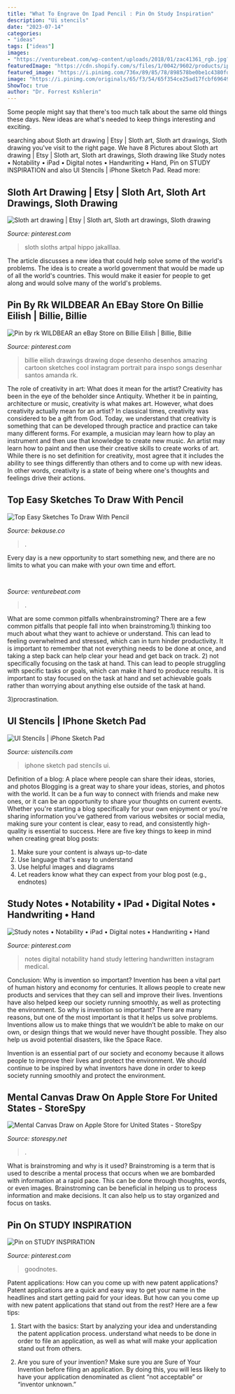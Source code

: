 ```yaml
---
title: "What To Engrave On Ipad Pencil : Pin On Study Inspiration"
description: "Ui stencils"
date: "2023-07-14"
categories:
- "ideas"
tags: ["ideas"]
images:
- "https://venturebeat.com/wp-content/uploads/2018/01/zac41361_rgb.jpg?w=800"
featuredImage: "https://cdn.shopify.com/s/files/1/0042/9602/products/iphone-sketchpad-8.jpeg?v=1501942587"
featured_image: "https://i.pinimg.com/736x/89/85/78/898578be0be1c4380fddb52412688aad.jpg"
image: "https://i.pinimg.com/originals/65/f3/54/65f354ce25ad17fcbf69649e1497a1fa.jpg"
ShowToc: true
author: "Dr. Forrest Kshlerin"
---
```



Some people might say that there's too much talk about the same old things these days. New ideas are what's needed to keep things interesting and exciting.

	

		
searching about Sloth art drawing | Etsy | Sloth art, Sloth art drawings, Sloth drawing you've visit to the right page. We have 8 Pictures about Sloth art drawing | Etsy | Sloth art, Sloth art drawings, Sloth drawing like Study notes • Notability • iPad • Digital notes • Handwriting • Hand, Pin on STUDY INSPIRATION and also UI Stencils | iPhone Sketch Pad. Read more:
		
    
## Sloth Art Drawing | Etsy | Sloth Art, Sloth Art Drawings, Sloth Drawing

<img loading=lazy src="https://i.pinimg.com/736x/7c/77/c8/7c77c8118e3c7c3e13773afdbb9b24dc.jpg" onerror="this.onerror=null;this.src='https://tse3.mm.bing.net/th?id=OIP.uKd71VH9GmCoPAlAq4fyswHaK9&amp;pid=15.1';" alt="Sloth art drawing | Etsy | Sloth art, Sloth art drawings, Sloth drawing">

_Source: pinterest.com_

>sloth sloths artpal hippo jakalllaa. 

	

The article discusses a new idea that could help solve some of the world's problems. The idea is to create a world government that would be made up of all the world's countries. This would make it easier for people to get along and would solve many of the world's problems.

    
## Pin By Rk WILDBEAR An EBay Store On Billie Eilish | Billie, Billie

<img loading=lazy src="https://i.pinimg.com/736x/e9/3e/34/e93e34098c83248111bdd20f34254692.jpg" onerror="this.onerror=null;this.src='https://tse4.mm.bing.net/th?id=OIP.h4gM8bLzyL0zOQ5fd51m2wHaMf&amp;pid=15.1';" alt="Pin by rk WILDBEAR an eBay Store on Billie Eilish | Billie, Billie">

_Source: pinterest.com_

>billie eilish drawings drawing dope desenho desenhos amazing cartoon sketches cool instagram portrait para inspo songs desenhar santos amanda rk. 

	

The role of creativity in art: What does it mean for the artist?
Creativity has been in the eye of the beholder since Antiquity. Whether it be in painting, architecture or music, creativity is what makes art. However, what does creativity actually mean for an artist? In classical times, creativity was considered to be a gift from God. Today, we understand that creativity is something that can be developed through practice and practice can take many different forms. For example, a musician may learn how to play an instrument and then use that knowledge to create new music. An artist may learn how to paint and then use their creative skills to create works of art. While there is no set definition for creativity, most agree that it includes the ability to see things differently than others and to come up with new ideas. In other words, creativity is a state of being where one's thoughts and feelings drive their actions.

    
## Top Easy Sketches To Draw With Pencil

<img loading=lazy src="https://i.pinimg.com/originals/65/f3/54/65f354ce25ad17fcbf69649e1497a1fa.jpg" onerror="this.onerror=null;this.src='https://tse4.mm.bing.net/th?id=OIP.0D68HIpZ6lKICHDOo78ewQHaKn&amp;pid=15.1';" alt="Top Easy Sketches To Draw With Pencil">

_Source: bekause.co_

>. 

	

Every day is a new opportunity to start something new, and there are no limits to what you can make with your own time and effort.

    
## 

<img loading=lazy src="https://venturebeat.com/wp-content/uploads/2018/01/zac41361_rgb.jpg?w=800" onerror="this.onerror=null;this.src='https://tse4.mm.bing.net/th?id=OIP.J2ZubWp3pAFTO0RZTCCAuQHaE7&amp;pid=15.1';" alt="">

_Source: venturebeat.com_

>. 

	

What are some common pitfalls whenbrainstroming?
There are a few common pitfalls that people fall into when brainstroming.1) thinking too much about what they want to achieve or understand. This can lead to feeling overwhelmed and stressed, which can in turn hinder productivity. It is important to remember that not everything needs to be done at once, and taking a step back can help clear your head and get back on track.
2) not specifically focusing on the task at hand. This can lead to people struggling with specific tasks or goals, which can make it hard to produce results. It is important to stay focused on the task at hand and set achievable goals rather than worrying about anything else outside of the task at hand.

3)procrastination.

    
## UI Stencils | IPhone Sketch Pad

<img loading=lazy src="https://cdn.shopify.com/s/files/1/0042/9602/products/iphone-sketchpad-8.jpeg?v=1501942587" onerror="this.onerror=null;this.src='https://tse3.mm.bing.net/th?id=OIP.KeT4VmSwTvfszoNVU1_dLgHaFE&amp;pid=15.1';" alt="UI Stencils | iPhone Sketch Pad">

_Source: uistencils.com_

>iphone sketch pad stencils ui. 

	

Definition of a blog: A place where people can share their ideas, stories, and photos
Blogging is a great way to share your ideas, stories, and photos with the world. It can be a fun way to connect with friends and make new ones, or it can be an opportunity to share your thoughts on current events. Whether you're starting a blog specifically for your own enjoyment or you're sharing information you've gathered from various websites or social media, making sure your content is clear, easy to read, and consistently high-quality is essential to success. Here are five key things to keep in mind when creating great blog posts: 
1. Make sure your content is always up-to-date 
2. Use language that's easy to understand 
3. Use helpful images and diagrams 
4. Let readers know what they can expect from your blog post (e.g., endnotes) 

    
## Study Notes • Notability • IPad • Digital Notes • Handwriting • Hand

<img loading=lazy src="https://i.pinimg.com/736x/8b/d6/63/8bd6638884b70060f905af0e6b528f1b.jpg" onerror="this.onerror=null;this.src='https://tse2.mm.bing.net/th?id=OIP.WQjycsO-Kgu7zmtu3-aI8QHaJO&amp;pid=15.1';" alt="Study notes • Notability • iPad • Digital notes • Handwriting • Hand">

_Source: pinterest.com_

>notes digital notability hand study lettering handwritten instagram medical. 

	

Conclusion: Why is invention so important?
Invention has been a vital part of human history and economy for centuries. It allows people to create new products and services that they can sell and improve their lives. Inventions have also helped keep our society running smoothly, as well as protecting the environment.
So why is invention so important? There are many reasons, but one of the most important is that it helps us solve problems. Inventions allow us to make things that we wouldn’t be able to make on our own, or design things that we would never have thought possible. They also help us avoid potential disasters, like the Space Race.

 Invention is an essential part of our society and economy because it allows people to improve their lives and protect the environment. We should continue to be inspired by what inventors have done in order to keep society running smoothly and protect the environment.

    
## Mental Canvas Draw On Apple Store For United States - StoreSpy

<img loading=lazy src="https://is5-ssl.mzstatic.com/image/thumb/Purple125/v4/d7/5e/16/d75e1623-f179-0b63-d608-dedcb8b5db88/AppIcon-1x_U007emarketing-0-7-0-85-220.png/1200x630bb.jpg" onerror="this.onerror=null;this.src='https://tse2.mm.bing.net/th?id=OIP.ZHu9j5ABHZl4UfAY8kxJJwHaHa&amp;pid=15.1';" alt="Mental Canvas Draw on Apple Store for United States - StoreSpy">

_Source: storespy.net_

>. 

	

What is brainstroming and why is it used?
Brainstroming is a term that is used to describe a mental process that occurs when we are bombarded with information at a rapid pace. This can be done through thoughts, words, or even images. Brainstroming can be beneficial in helping us to process information and make decisions. It can also help us to stay organized and focus on tasks.

    
## Pin On STUDY INSPIRATION

<img loading=lazy src="https://i.pinimg.com/736x/89/85/78/898578be0be1c4380fddb52412688aad.jpg" onerror="this.onerror=null;this.src='https://tse2.mm.bing.net/th?id=OIP.IjF9R0Kc3TZ0LCHfYTs4rwHaHa&amp;pid=15.1';" alt="Pin on STUDY INSPIRATION">

_Source: pinterest.com_

>goodnotes. 

	

Patent applications: How can you come up with new patent applications?
Patent applications are a quick and easy way to get your name in the headlines and start getting paid for your ideas. But how can you come up with new patent applications that stand out from the rest? Here are a few tips: 
1. Start with the basics: Start by analyzing your idea and understanding the patent application process. understand what needs to be done in order to file an application, as well as what will make your application stand out from others. 

2. Are you sure of your invention? Make sure you are Sure of Your Invention before filing an application. By doing this, you will less likely to have your application denominated as client “not acceptable” or “inventor unknown.” 


